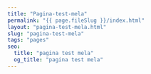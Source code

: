 ```yaml
---
title: "Pagina-test-mela"
permalink: "{{ page.fileSlug }}/index.html"
layout: "pagina-test-mela.html"
slug: "pagina-test-mela"
tags: "pages"
seo:
  title: "pagina test mela"
  og_title: "pagina test mela"
---
```



